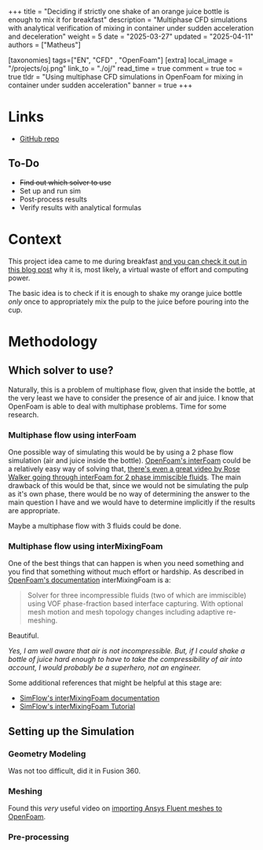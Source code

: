 +++
title = "Deciding if strictly one shake of an orange juice bottle is enough to mix it for breakfast"
description = "Multiphase CFD simulations with analytical verification of mixing in container under sudden acceleration and deceleration"
weight = 5
date = "2025-03-27"
updated = "2025-04-11"
authors = ["Matheus"]


[taxonomies]
tags=["EN", "CFD" , "OpenFoam"]
[extra]
local_image = "/projects/oj.png"
link_to = "./oj/"
read_time = true
comment = true
toc = true
tldr = "Using multiphase CFD simulations in OpenFoam for mixing in container under sudden acceleration"
banner = true
+++

# Links
- [GitHub repo](https://github.com/ChurroGelato/oj)

## To-Do
- ~~Find out which solver to use~~
- Set up and run sim
- Post-process results
- Verify results with analytical formulas

# Context
This project idea came to me during breakfast [and you can check it out in this blog post](/posts/OJ_problem) why it is, most likely, a virtual waste of effort and computing power.

The basic idea is to check if it is enough to shake my orange juice bottle *only* once to appropriately mix the pulp to the juice before pouring into the cup.

# Methodology
## Which solver to use?
Naturally, this is a problem of multiphase flow, given that inside the bottle, at the very least we have to consider the presence of air and juice.
I know that OpenFoam is able to deal with multiphase problems. Time for some research.
### Multiphase flow using interFoam
One possible way of simulating this would be by using a 2 phase flow simulation (air and juice inside the bottle). [OpenFoam's interFoam](https://www.openfoam.com/documentation/guides/latest/doc/guide-applications-solvers-multiphase-interFoam.html) could be a relatively easy way of solving that, [there's even a great video by Rose Walker going through interFoam for 2 phase immiscible fluids](https://www.youtube.com/watch?v=wK_0s7DnMRs). The main drawback of this would be that, since we would not be simulating the pulp as it's own phase, there would be no way of determining the answer to the main question I have and we would have to determine implicitly if the results are appropriate.

Maybe a multiphase flow with 3 fluids could be done.

### Multiphase flow using interMixingFoam
One of the best things that can happen is when you need something and you find that something without much effort or hardship. As described in [OpenFoam's documentation](https://www.openfoam.com/documentation/guides/v2012/man/interMixingFoam.html) interMixingFoam is a:

>Solver for three incompressible fluids (two of which are immiscible) using VOF phase-fraction based interface capturing. With optional mesh motion and mesh topology changes including adaptive re-meshing.

Beautiful.

_Yes, I am well aware that air is not incompressible. But, if I could shake a bottle of juice hard enough to have to take the compressibility of air into account, I would probably be a superhero, not an engineer._ 

Some additional references that might be helpful at this stage are:
- [SimFlow's interMixingFoam documentation](https://help.sim-flow.com/solvers/inter-mixing-foam)
- [SimFlow's interMixingFoam Tutorial](https://help.sim-flow.com/tutorials/mixing-tank)
## Setting up the Simulation
### Geometry Modeling
Was not too difficult, did it in Fusion 360.

### Meshing
Found this *very* useful video on [importing Ansys Fluent meshes to OpenFoam](https://www.youtube.com/watch?v=dUme0MUoqbk).

### Pre-processing
